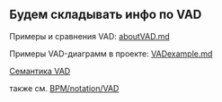 ## Будем складывать инфо по VAD

Примеры и сравнения VAD: [aboutVAD.md](aboutVAD.md)

Примеры VAD-диаграмм в проекте: [VADexample.md](VADexample.md)

[Семантика VAD](https://docs.aris.com/10.0.27.0/yay-method-reference/en/#/home/494393/en/1)

также см. [BPM/notation/VAD](https://github.com/bpmbpm/doc/tree/main/BPM/notation/VAD)
